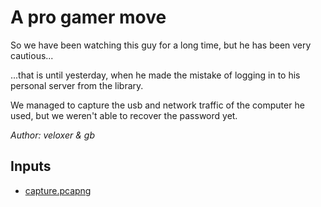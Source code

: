 # A pro gamer move

So we have been watching this guy for a long time, but he has been very cautious...

...that is until yesterday, when he made the mistake of logging in to his personal server from the library.

We managed to capture the usb and network traffic of the computer he used, but we weren't able to recover the password yet.

*Author: veloxer & gb*


## Inputs
- [capture.pcapng](input/capture.pcapng)

